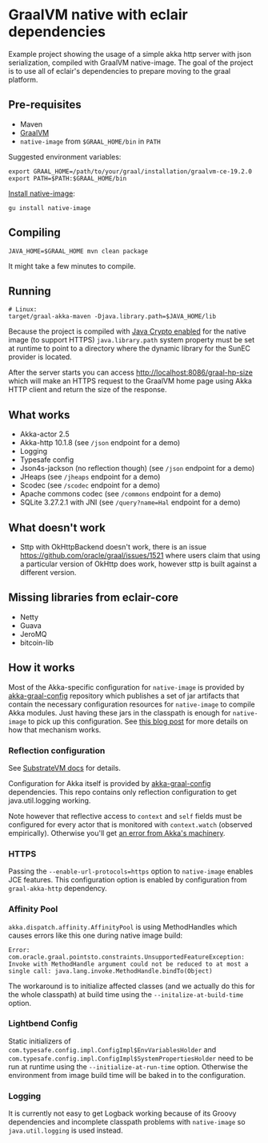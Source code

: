 # GraalVM native with eclair dependencies

Example project showing the usage of a simple akka http server with json serialization, compiled with GraalVM native-image.
The goal of the project is to use all of eclair's dependencies to prepare moving to the graal platform.

## Pre-requisites
  * Maven
  * [GraalVM](https://github.com/oracle/graal/releases)
  * `native-image` from `$GRAAL_HOME/bin` in `PATH`
  
Suggested environment variables:

    export GRAAL_HOME=/path/to/your/graal/installation/graalvm-ce-19.2.0
    export PATH=$PATH:$GRAAL_HOME/bin
    
[Install native-image](https://www.graalvm.org/docs/reference-manual/aot-compilation/#install-native-image):

    gu install native-image
  
## Compiling
    
    JAVA_HOME=$GRAAL_HOME mvn clean package
    
It might take a few minutes to compile.
   
## Running
        
    # Linux:
    target/graal-akka-maven -Djava.library.path=$JAVA_HOME/lib

Because the project is compiled with
[Java Crypto enabled](https://github.com/oracle/graal/blob/master/substratevm/JCA-SECURITY-SERVICES.md)
for the native image (to support HTTPS) `java.library.path` system property must be set at runtime
to point to a directory where the dynamic library for the SunEC provider is located.

After the server starts you can access [http://localhost:8086/graal-hp-size](http://localhost:8086/graal-hp-size)
which will make an HTTPS request to the GraalVM home page using Akka HTTP client and return the size of the response.

## What works
- Akka-actor 2.5
- Akka-http 10.1.8 (see `/json` endpoint for a demo)
- Logging
- Typesafe config
- Json4s-jackson (no reflection though) (see `/json` endpoint for a demo)
- JHeaps (see `/jheaps` endpoint for a demo)
- Scodec (see `/scodec` endpoint for a demo)
- Apache commons codec (see `/commons` endpoint for a demo)
- SQLite 3.27.2.1 with JNI (see `/query?name=Hal` endpoint for a demo)

## What doesn't work
- Sttp with OkHttpBackend doesn't work, there is an issue https://github.com/oracle/graal/issues/1521
  where users claim that using a particular version of OkHttp does work, however sttp is built against a different version.
    
## Missing libraries from eclair-core
- Netty
- Guava
- JeroMQ
- bitcoin-lib

## How it works
Most of the Akka-specific configuration for `native-image` is provided by [akka-graal-config](https://github.com/vmencik/akka-graal-config)
repository which publishes a set of jar artifacts that contain the necessary configuration resources
for `native-image` to compile Akka modules. Just having these jars in the classpath is enough
for `native-image` to pick up this configuration.
See [this blog post](https://medium.com/graalvm/simplifying-native-image-generation-with-maven-plugin-and-embeddable-configuration-d5b283b92f57)
for more details on how that mechanism works.

### Reflection configuration
See [SubstrateVM docs](https://github.com/oracle/graal/blob/master/substratevm/REFLECTION.md)
for details.

Configuration for Akka itself is provided by [akka-graal-config](https://github.com/vmencik/akka-graal-config)
dependencies. This repo contains only reflection configuration to get java.util.logging working.

Note however that reflective access to `context` and `self` fields must be configured for every actor
that is monitored with `context.watch` (observed empirically).
Otherwise you'll get [an error from Akka's machinery](https://github.com/akka/akka/blob/v2.5.21/akka-actor/src/main/scala/akka/actor/ActorCell.scala#L711).

### HTTPS
Passing the `--enable-url-protocols=https` option to `native-image` enables JCE features.
This configuration option is enabled by configuration from `graal-akka-http` dependency.

### Affinity Pool
`akka.dispatch.affinity.AffinityPool` is using MethodHandles which causes errors like this one
during native image build:

    Error: com.oracle.graal.pointsto.constraints.UnsupportedFeatureException: Invoke with MethodHandle argument could not be reduced to at most a single call: java.lang.invoke.MethodHandle.bindTo(Object)
    
The workaround is to initialize affected classes (and we actually do this for the whole classpath)
at build time using the `--initalize-at-build-time` option.

### Lightbend Config
Static initializers of `com.typesafe.config.impl.ConfigImpl$EnvVariablesHolder`
and `com.typesafe.config.impl.ConfigImpl$SystemPropertiesHolder` need to be run at runtime using
the `--initialize-at-run-time` option.
Otherwise the environment from image build time will be baked in to the configuration.

### Logging
It is currently not easy to get Logback working because of its Groovy dependencies and incomplete
classpath problems with `native-image` so `java.util.logging` is used instead.



